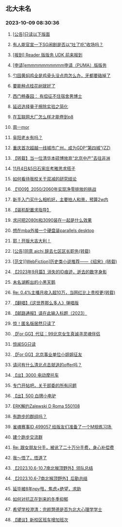 ## 北大未名 
### 2023-10-09 08:30:36

1. [[公告]只读以下版面](https://bbs.pku.edu.cn/v2/post-read.php?bid=751&threadid=18660476)

2. [有人能官宣一下SG闹剧是否以“吐了吃”收场吗？](https://bbs.pku.edu.cn/v2/post-read.php?bid=1&threadid=18659141)

3. [[报到] Reader 版版务 UDK 前来报到](https://bbs.pku.edu.cn/v2/post-read.php?bid=665&threadid=18660605)

4. [[申请]emmmmmmmmmm申请（PUMA）版版务](https://bbs.pku.edu.cn/v2/post-read.php?bid=740&threadid=18660309)

5. [勺园黄焖鸡全是鸡骨头没点肉怎么办，牙都要硌掉了](https://bbs.pku.edu.cn/v2/post-read.php?bid=1431&threadid=18660670)

6. [要能种点桂花树就好了](https://bbs.pku.edu.cn/v2/post-read.php?bid=138&threadid=18659762)

7. [西门畅春园： 有偿征不住宿舍男博士](https://bbs.pku.edu.cn/v2/post-read.php?bid=1431&threadid=17205128)

8. [延迟选择量子擦除实验之简化](https://bbs.pku.edu.cn/v2/post-read.php?bid=57&threadid=18660886)

9. [在互联网大厂怎么样才能卷到p8](https://bbs.pku.edu.cn/v2/post-read.php?bid=104&threadid=18657630)

10. [周一mor](https://bbs.pku.edu.cn/v2/post-read.php?bid=468&threadid=18660888)

11. [阜阳老乡有吗？](https://bbs.pku.edu.cn/v2/post-read.php?bid=476&threadid=18120442)

12. [重庆首次超越一线城市广州，成为GDP“第四城”(ZZ)](https://bbs.pku.edu.cn/v2/post-read.php?bid=463&threadid=18467803)

13. [【转载】当一位清华本硕博放弃“北京中产”去往非洲](https://bbs.pku.edu.cn/v2/post-read.php?bid=606&threadid=18660889)

14. [11月4日&5日石家庄考雅思求搭子](https://bbs.pku.edu.cn/v2/post-read.php?bid=56&threadid=18659598)

15. [如何看待我校关于双减的研究结论](https://bbs.pku.edu.cn/v2/post-read.php?bid=606&threadid=18650775)

16. [【1009】2050/2060年实现净零排放的挑战](https://bbs.pku.edu.cn/v2/post-read.php?bid=342&threadid=18660393)

17. [新手入门买什么相机好，主要拍人和景，预算2w内](https://bbs.pku.edu.cn/v2/post-read.php?bid=197&threadid=18660348)

18. [【装机配置求指导】](https://bbs.pku.edu.cn/v2/post-read.php?bid=1361&threadid=18660796)

19. [求问把2080ti和3090装在一起是什么效果](https://bbs.pku.edu.cn/v2/post-read.php?bid=1361&threadid=18658233)

20. [想在mba外接一个硬盘装parallels desktop](https://bbs.pku.edu.cn/v2/post-read.php?bid=488&threadid=18659953)

21. [耶！开版大吉大利！](https://bbs.pku.edu.cn/v2/post-read.php?bid=1475&threadid=18660516)

22. [[公告]同意 aichi 辞去七区区长职务(转载)](https://bbs.pku.edu.cn/v2/post-read.php?bid=338&threadid=18650884)

23. [[范文][WebFiction]历史类小说推荐——《绍宋》(转载)](https://bbs.pku.edu.cn/v2/post-read.php?bid=1475&threadid=18655986)

24. [【2023年9月篇】消失的ID痕迹，逝去的数字身影](https://bbs.pku.edu.cn/v2/post-read.php?bid=338&threadid=18659240)

25. [未名湖孵出的小黑天鹅](https://bbs.pku.edu.cn/v2/post-read.php?bid=441&threadid=18659569)

26. [Re: 0.4%主播月收入超10万，当网红比上贵校更(转载)](https://bbs.pku.edu.cn/v2/post-read.php?bid=72&threadid=18660443)

27. [【翻唱】《这世界那么多人》弹唱版](https://bbs.pku.edu.cn/v2/post-read.php?bid=79&threadid=18660015)

28. [【邮路通报】请在此输入标题（2023）](https://bbs.pku.edu.cn/v2/post-read.php?bid=1367&threadid=18479885)

29. [惊！匿名版居然只读了](https://bbs.pku.edu.cn/v2/post-read.php?bid=103&threadid=18660676)

30. [【For GG】代征：99北京女生真诚寻灵魂伴侣](https://bbs.pku.edu.cn/v2/post-read.php?bid=167&threadid=18660218)

31. [惊闻SG只读](https://bbs.pku.edu.cn/v2/post-read.php?bid=103&threadid=18660613)

32. [【For GG】北京事业单位小姐姐征友](https://bbs.pku.edu.cn/v2/post-read.php?bid=167&threadid=18607838)

33. [请问有什么清北点击就送的offer吗？](https://bbs.pku.edu.cn/v2/post-read.php?bid=99&threadid=18660599)

34. [【出】3000 电动摩托车](https://bbs.pku.edu.cn/v2/post-read.php?bid=71&threadid=18660658)

35. [专门开帖吧，关于部委的所有问题](https://bbs.pku.edu.cn/v2/post-read.php?bid=99&threadid=18389715)

36. [【出】500 白牌小电驴](https://bbs.pku.edu.cn/v2/post-read.php?bid=71&threadid=18660555)

37. [ERK解约Zalewski D Roma 550108](https://bbs.pku.edu.cn/v2/post-read.php?bid=519&threadid=18660883)

38. [有跑步的群组吗？](https://bbs.pku.edu.cn/v2/post-read.php?bid=219&threadid=18597689)

39. [雀魂赛事ID 499057 给版友们准备了一个M规练习场 ](https://bbs.pku.edu.cn/v2/post-read.php?bid=744&threadid=18660786)

40. [建个跑步交流群](https://bbs.pku.edu.cn/v2/post-read.php?bid=861&threadid=18328303)

41. [Re: 跟女朋友分手，被讹了二十万分手费，身心补偿费](https://bbs.pku.edu.cn/v2/post-read.php?bid=301&threadid=18659945)

42. [我～悟了，悟道了](https://bbs.pku.edu.cn/v2/post-read.php?bid=544&threadid=18660444)

43. [【2023.10.6-10.7南北猴顶野外】领队总结](https://bbs.pku.edu.cn/v2/post-read.php?bid=224&threadid=18660734)

44. [【2023.10.6-7南北猴顶野外】后勤总结](https://bbs.pku.edu.cn/v2/post-read.php?bid=224&threadid=18660554)

45. [延毕被8年npy甩，焦虑+绝望，求助](https://bbs.pku.edu.cn/v2/post-read.php?bid=690&threadid=18660563)

46. [如何对抗正在到来的冬季抑郁](https://bbs.pku.edu.cn/v2/post-read.php?bid=690&threadid=18660872)

47. [希望学校澄清：完颜慧德是否为北大心理学学士](https://bbs.pku.edu.cn/v2/post-read.php?bid=438&threadid=18659734)

48. [【建议】新校区班车增加班次](https://bbs.pku.edu.cn/v2/post-read.php?bid=438&threadid=18640541)

